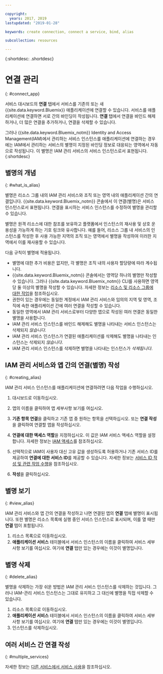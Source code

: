 ```yaml
---

copyright:
  years: 2017, 2019
lastupdated: "2019-01-28"

keywords: create connection, connect a service, bind, alias

subcollection: resources

---
```


{:shortdesc: .shortdesc}

# 연결 관리
{: #connect_app}

서비스 대시보드의 **연결** 탭에서 서비스를 기존의 또는 새 {{site.data.keyword.Bluemix}} 애플리케이션에 연결할 수 있습니다. 서비스를 애플리케이션에 연결하면 서로 간의 바인딩이 작성됩니다. **연결** 탭에서 연결을 바인드 해제하거나, 더 많은 연결을 추가하거나, 연결을 삭제할 수 있습니다.

그러나 {{site.data.keyword.Bluemix_notm}} Identity and Access Management(IAM)에서 관리하는 서비스 인스턴스를 애플리케이션에 연결하는 경우에는 IAM에서 관리하는 서비스의 별명이 지정된 바인딩 정보로 대응되는 영역에서 자동으로 작성됩니다. 이 별명은 IAM 관리 서비스의 서비스 인스턴스로서 표현됩니다.
{:shortdesc}

## 별명의 개념
{: #what_is_alias}

별명은 리소스 그룹 내의 IAM 관리 서비스와 조직 또는 영역 내의 애플리케이션 간의 연결입니다. {{site.data.keyword.Bluemix_notm}} 콘솔에서 이 연결(별명)은 서비스 인스턴스로서 표현됩니다. 연결을 표시하는 서비스 인스턴스를 수정하여 별명을 관리할 수 있습니다.

별명은 원격 리소스에 대한 참조를 보유하고 플랫폼에서 인스턴스의 재사용 및 상호 운용성을 가능하게 하는 기호 링크와 유사합니다. 예를 들어, 리소스 그룹 내 서비스의 인스턴스를 작성한 후 사용 가능한 지역의 조직 또는 영역에서 별명을 작성하여 이러한 지역에서 이를 재사용할 수 있습니다.

다음 규칙이 별명에 적용됩니다.

* 별명에 대한 추가 비용은 없지만, 각 별명은 조직 내의 사용자 할당량에 따라 계수됩니다.
* {{site.data.keyword.Bluemix_notm}} 콘솔에서는 영역당 하나의 별명만 작성할 수 있습니다. 그러나 {{site.data.keyword.Bluemix_notm}} CLI를 사용하면 영역당 둘 이상의 별명을 작성할 수 있습니다. 자세한 정보는 [리소스 및 리소스 그룹에 대한 작업](/docs/cli/reference/ibmcloud?topic=cloud-cli-ibmcloud_commands_resource)을 참조하십시오.
* 권한이 있는 경우에는 동일한 계정에서 IAM 관리 서비스와 임의의 지역 및 영역, 조직에 속한 애플리케이션 간에 여러 연결을 작성할 수 있습니다.
* 동일한 영역에서 IAM 관리 서비스로부터 다양한 앱으로 작성된 여러 연결은 동일한 별명을 사용합니다.
* IAM 관리 서비스 인스턴스를 바인드 해제해도 별명을 나타내는 서비스 인스턴스는 삭제되지 *않습니다*.
* IAM 관리 서비스 인스턴스가 연결된 애플리케이션를 삭제해도 별명을 나타내는 인스턴스는 삭제되지 *않습니다*.
* IAM 관리 서비스 인스턴스를 삭제하면 별명을 나타내는 인스턴스가 *삭제됩니다*.

## IAM 관리 서비스와 앱 간의 연결(별명) 작성
{: #creating_alias}

IAM 관리 서비스 인스턴스를 애플리케이션에 연결하려면 다음 작업을 수행하십시오.

1. 대시보드로 이동하십시오.

2. 앱의 이름을 클릭하여 앱 세부사항 보기를 여십시오.

3. **기존 항목 연결**을 클릭하고 기존 앱 중 원하는 항목을 선택하십시오. 또는 **연결 작성**을 클릭하여 연결할 앱을 작성하십시오.

4. **연결에 대한 액세스 역할**을 지정하십시오. 이 값은 IAM 서비스 액세스 역할을 설정합니다. 자세한 정보는 [IAM 액세스](/docs/iam?topic=iam-userroles)를 참조하십시오.

5. 선택적으로 IAM이 사용자 대신 고유 값을 생성하도록 허용하거나 기존 서비스 ID를 제공하여 **연결에 대한 서비스 ID**를 제공할 수 있습니다. 자세한 정보는 [서비스 ID 작성 및 관련 작업 수행](/docs/iam?topic=iam-serviceids)을 참조하십시오.

6. **작성**을 클릭하십시오.

## 별명 보기
{: #view_alias}

IAM 관리 서비스와 앱 간의 연결을 작성하고 나면 연결된 앱의 **연결** 탭에 별명이 표시됩니다. 또한 별명은 리소스 목록에 실행 중인 서비스 인스턴스로 표시되며, 이를 열 때만 **연결** 탭이 포함됩니다.

1. 리소스 목록으로 이동하십시오.
2. **애플리케이션 서비스** 테이블에서 서비스 인스턴스의 이름을 클릭하여 서비스 세부사항 보기를 여십시오. 여기에 **연결** 탭만 있는 경우에는 이것이 별명입니다.

## 별명 삭제
{: #delete_alias}

별명을 삭제하는 가장 쉬운 방법은 IAM 관리 서비스 인스턴스를 삭제하는 것입니다. 그러나 IAM-관리 서비스 인스턴스는 그대로 유지하고 그 대신에 별명을 직접 삭제할 수 있습니다.

1. 리소스 목록으로 이동하십시오.
2. **애플리케이션 서비스** 테이블에서 서비스 인스턴스의 이름을 클릭하여 서비스 세부사항 보기를 여십시오. 여기에 **연결** 탭만 있는 경우에는 이것이 별명입니다.
3. 인스턴스를 삭제하십시오.

## 여러 서비스 간 연결 작성
{: #multiple_services}

자세한 정보는 [다른 서비스에서 서비스 사용](/docs/resources?topic=resources-s2s_binding)을 참조하십시오.
